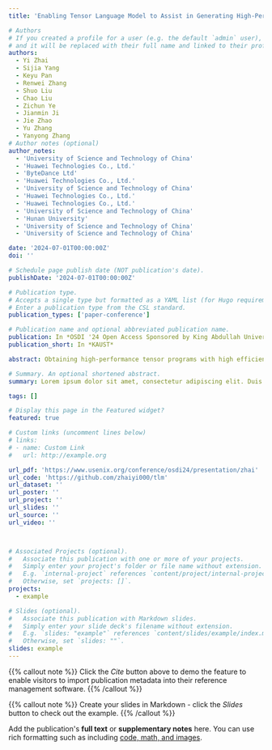 ```yaml
---
title: 'Enabling Tensor Language Model to Assist in Generating High-Performance Tensor Programs for Deep Learning'

# Authors
# If you created a profile for a user (e.g. the default `admin` user), write the username (folder name) here
# and it will be replaced with their full name and linked to their profile.
authors:
  - Yi Zhai
  - Sijia Yang
  - Keyu Pan
  - Renwei Zhang
  - Shuo Liu
  - Chao Liu 
  - Zichun Ye
  - Jianmin Ji
  - Jie Zhao
  - Yu Zhang
  - Yanyong Zhang
# Author notes (optional)
author_notes:
  - 'University of Science and Technology of China'
  - 'Huawei Technologies Co., Ltd.'
  - 'ByteDance Ltd'
  - 'Huawei Technologies Co., Ltd.'
  - 'University of Science and Technology of China'
  - 'Huawei Technologies Co., Ltd.'
  - 'Huawei Technologies Co., Ltd.'
  - 'University of Science and Technology of China'
  - 'Hunan University'
  - 'University of Science and Technology of China'
  - 'University of Science and Technology of China'

date: '2024-07-01T00:00:00Z'
doi: ''

# Schedule page publish date (NOT publication's date).
publishDate: '2024-07-01T00:00:00Z'

# Publication type.
# Accepts a single type but formatted as a YAML list (for Hugo requirements).
# Enter a publication type from the CSL standard.
publication_types: ['paper-conference']

# Publication name and optional abbreviated publication name.
publication: In *OSDI '24 Open Access Sponsored by King Abdullah University of Science and Technology*
publication_short: In *KAUST*

abstract: Obtaining high-performance tensor programs with high efficiency continues to be a substantial challenge. Approaches that favor efficiency typically limit their exploration space through heuristic constraints, which often lack generalizability. Conversely, approaches targeting high performance tend to create an expansive exploration space but employ ineffective exploration strategies.We propose a tensor program generation framework for deep learning applications. Its core idea involves maintaining an expansive space to ensure high performance while performing powerful exploration with the help of language models to generate tensor programs efficiently. We thus transform the tensor program exploration task into a language model generation task. To facilitate this, we explicitly design the language model-friendly tensor language that records decision information to represent tensor programs. During the compilation of target workloads, the tensor language model (TLM) combines knowledge from offline learning and previously made decisions to probabilistically sample the best decision in the current decision space. This approach allows more informed space exploration than random sampling commonly used in previously proposed approaches.Experimental results indicate that TLM excels in delivering both efficiency and performance. Compared to fully tuned Ansor/MetaSchedule, TLM matches their performance with a compilation speedup of 61×. Furthermore, when evaluated against Roller, with the same compilation time, TLM improves the performance by 2.25×.

# Summary. An optional shortened abstract.
summary: Lorem ipsum dolor sit amet, consectetur adipiscing elit. Duis posuere tellus ac convallis placerat. Proin tincidunt magna sed ex sollicitudin condimentum.

tags: []

# Display this page in the Featured widget?
featured: true

# Custom links (uncomment lines below)
# links:
# - name: Custom Link
#   url: http://example.org

url_pdf: 'https://www.usenix.org/conference/osdi24/presentation/zhai'
url_code: 'https://github.com/zhaiyi000/tlm'
url_dataset: ''
url_poster: ''
url_project: ''
url_slides: ''
url_source: ''
url_video: ''



# Associated Projects (optional).
#   Associate this publication with one or more of your projects.
#   Simply enter your project's folder or file name without extension.
#   E.g. `internal-project` references `content/project/internal-project/index.md`.
#   Otherwise, set `projects: []`.
projects:
  - example

# Slides (optional).
#   Associate this publication with Markdown slides.
#   Simply enter your slide deck's filename without extension.
#   E.g. `slides: "example"` references `content/slides/example/index.md`.
#   Otherwise, set `slides: ""`.
slides: example
---
```


{{% callout note %}}
Click the _Cite_ button above to demo the feature to enable visitors to import publication metadata into their reference management software.
{{% /callout %}}

{{% callout note %}}
Create your slides in Markdown - click the _Slides_ button to check out the example.
{{% /callout %}}

Add the publication's **full text** or **supplementary notes** here. You can use rich formatting such as including [code, math, and images](https://docs.hugoblox.com/content/writing-markdown-latex/).
